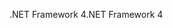 <span data-ttu-id="37732-101">.NET Framework 4</span><span class="sxs-lookup"><span data-stu-id="37732-101">.NET Framework 4</span></span>